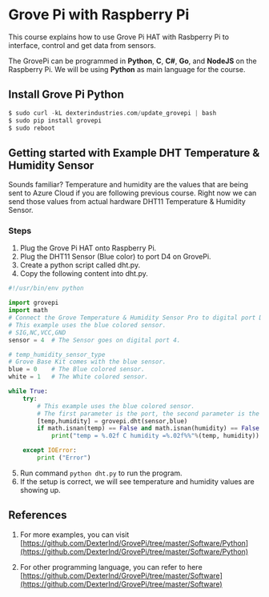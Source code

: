 # Grove Pi with Raspberry Pi

This course explains how to use Grove Pi HAT with Rasbperry Pi to interface, control and get data from sensors. 

The GrovePi can be programmed in **Python**, **C**, **C#**, **Go**, and **NodeJS** on the Raspberry Pi. We will be using **Python** as main language for the course.


## Install Grove Pi Python
```c
$ sudo curl -kL dexterindustries.com/update_grovepi | bash
$ sudo pip install grovepi
$ sudo reboot
```

## Getting started with Example DHT Temperature & Humidity Sensor

Sounds familiar? Temperature and humidity are the values that are being sent to Azure Cloud if you are following previous course. 
Right now we can send those values from actual hardware DHT11 Temperature & Humidity Sensor.

### Steps

1. Plug the Grove Pi HAT onto Raspberry Pi.
2. Plug the DHT11 Sensor (Blue color) to port D4 on GrovePi.
3. Create a python script called dht.py.
4. Copy the following content into dht.py.
``` python
#!/usr/bin/env python

import grovepi
import math
# Connect the Grove Temperature & Humidity Sensor Pro to digital port D4
# This example uses the blue colored sensor.
# SIG,NC,VCC,GND
sensor = 4  # The Sensor goes on digital port 4.

# temp_humidity_sensor_type
# Grove Base Kit comes with the blue sensor.
blue = 0    # The Blue colored sensor.
white = 1   # The White colored sensor.

while True:
    try:
        # This example uses the blue colored sensor. 
        # The first parameter is the port, the second parameter is the type of sensor.
        [temp,humidity] = grovepi.dht(sensor,blue)  
        if math.isnan(temp) == False and math.isnan(humidity) == False:
            print("temp = %.02f C humidity =%.02f%%"%(temp, humidity))

    except IOError:
        print ("Error")
```

5. Run command `python dht.py` to run the program.
6. If the setup is correct, we will see temperature and humidity values are showing up.

## References
1. For more examples, you can visit [https://github.com/DexterInd/GrovePi/tree/master/Software/Python](https://github.com/DexterInd/GrovePi/tree/master/Software/Python)

2. For other programming language, you can refer to here [https://github.com/DexterInd/GrovePi/tree/master/Software](https://github.com/DexterInd/GrovePi/tree/master/Software)

